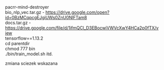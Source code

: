 pacrr-mind-destroyer  
bio_nlp_vec.tar.gz - https://drive.google.com/open?id=0BzMCqpcgEJgiUWs0ZnU0NlFTam8  
docs.tar.gz - https://drive.google.com/file/d/1ifmQCl_D3EBocwiVWVcXwY4HCa2p0fTX/view  
tensorflow==1.13.2  
cd parentdir  
chmod 777 bin  
./bin/train_model.sh itd.  

zmiana sciezek wskazana
